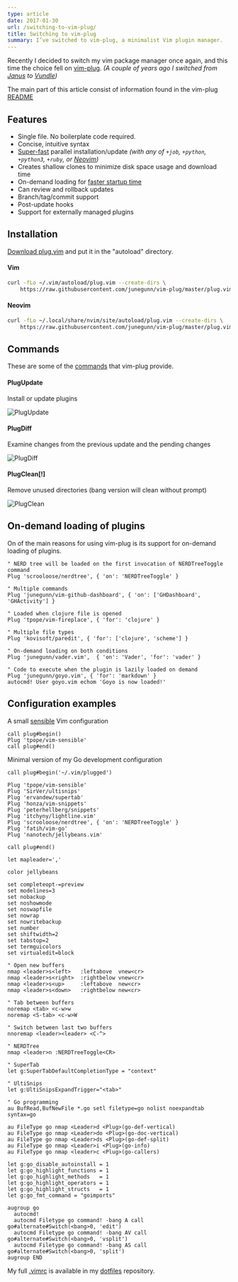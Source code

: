 ```yaml
---
type: article
date: 2017-01-30
url: /switching-to-vim-plug/
title: Switching to vim-plug
summary: I’ve switched to vim-plug, a minimalist Vim plugin manager.
---
```


Recently I decided to switch my vim package manager once again,
and this time the choice fell on [vim-plug](https://github.com/junegunn/vim-plug).
_(A couple of years ago I switched from [Janus](https://github.com/carlhuda/janus) to
[Vundle](https://github.com/VundleVim/Vundle.vim))_

The main part of this article consist of information found in the vim-plug [README](https://github.com/junegunn/vim-plug/blob/master/README.md)

## Features

- Single file. No boilerplate code required.
- Concise, intuitive syntax
- [Super-fast](https://cdn.rawgit.com/junegunn/i/master/vim-plug/40-in-4.gif) parallel installation/update
  _(with any of `+job`, `+python`, `+python3`, `+ruby`, or [Neovim](http://neovim.org/))_
- Creates shallow clones to minimize disk space usage and download time
- On-demand loading for [faster startup time](https://github.com/junegunn/vim-startuptime-benchmark#result)
- Can review and rollback updates
- Branch/tag/commit support
- Post-update hooks
- Support for externally managed plugins

## Installation

[Download plug.vim](https://raw.githubusercontent.com/junegunn/vim-plug/master/plug.vim)
and put it in the "autoload" directory.

#### Vim

```sh
curl -fLo ~/.vim/autoload/plug.vim --create-dirs \
    https://raw.githubusercontent.com/junegunn/vim-plug/master/plug.vim
```

#### Neovim

```sh
curl -fLo ~/.local/share/nvim/site/autoload/plug.vim --create-dirs \
    https://raw.githubusercontent.com/junegunn/vim-plug/master/plug.vim
```

## Commands

These are some of the [commands](https://github.com/junegunn/vim-plug#commands) that vim-plug provide.

#### PlugUpdate

Install or update plugins

![PlugUpdate](/assets/switching-to-vim-plug/vim-plug-updated-plugins.png)

#### PlugDiff

Examine changes from the previous update and the pending changes

![PlugDiff](/assets/switching-to-vim-plug/vim-plug-PlugDiff.png)

#### PlugClean[!]

Remove unused directories (bang version will clean without prompt)

![PlugClean](/assets/switching-to-vim-plug/vim-plug-PlugClean.png)

## On-demand loading of plugins

On of the main reasons for using vim-plug is its support for on-demand loading of plugins.

```vim
" NERD tree will be loaded on the first invocation of NERDTreeToggle command
Plug 'scrooloose/nerdtree', { 'on': 'NERDTreeToggle' }

" Multiple commands
Plug 'junegunn/vim-github-dashboard', { 'on': ['GHDashboard', 'GHActivity'] }

" Loaded when clojure file is opened
Plug 'tpope/vim-fireplace', { 'for': 'clojure' }

" Multiple file types
Plug 'kovisoft/paredit', { 'for': ['clojure', 'scheme'] }

" On-demand loading on both conditions
Plug 'junegunn/vader.vim',  { 'on': 'Vader', 'for': 'vader' }

" Code to execute when the plugin is lazily loaded on demand
Plug 'junegunn/goyo.vim', { 'for': 'markdown' }
autocmd! User goyo.vim echom 'Goyo is now loaded!'
```

## Configuration examples

A small [sensible](https://github.com/tpope/vim-sensible) Vim configuration

```vim
call plug#begin()
Plug 'tpope/vim-sensible'
call plug#end()
```

Minimal version of my Go development configuration

```vim
call plug#begin('~/.vim/plugged')

Plug 'tpope/vim-sensible'
Plug 'SirVer/ultisnips'
Plug 'ervandew/supertab'
Plug 'honza/vim-snippets'
Plug 'peterhellberg/snippets'
Plug 'itchyny/lightline.vim'
Plug 'scrooloose/nerdtree', { 'on': 'NERDTreeToggle' }
Plug 'fatih/vim-go'
Plug 'nanotech/jellybeans.vim'

call plug#end()

let mapleader=','

color jellybeans

set completeopt-=preview
set modelines=3
set nobackup
set noshowmode
set noswapfile
set nowrap
set nowritebackup
set number
set shiftwidth=2
set tabstop=2
set termguicolors
set virtualedit=block

" Open new buffers
nmap <leader>s<left>   :leftabove  vnew<cr>
nmap <leader>s<right>  :rightbelow vnew<cr>
nmap <leader>s<up>     :leftabove  new<cr>
nmap <leader>s<down>   :rightbelow new<cr>

" Tab between buffers
noremap <tab> <c-w>w
noremap <S-tab> <c-w>W

" Switch between last two buffers
nnoremap <leader><leader> <C-^>

" NERDTree
nmap <leader>n :NERDTreeToggle<CR>

" SuperTab
let g:SuperTabDefaultCompletionType = "context"

" UltiSnips
let g:UltiSnipsExpandTrigger="<tab>"

" Go programming
au BufRead,BufNewFile *.go setl filetype=go nolist noexpandtab syntax=go

au FileType go nmap <Leader>d <Plug>(go-def-vertical)
au FileType go nmap <Leader>do <Plug>(go-doc-vertical)
au FileType go nmap <Leader>ds <Plug>(go-def-split)
au FileType go nmap <Leader>i <Plug>(go-info)
au FileType go nmap <leader>c <Plug>(go-callers)

let g:go_disable_autoinstall = 1
let g:go_highlight_functions = 1
let g:go_highlight_methods   = 1
let g:go_highlight_operators = 1
let g:go_highlight_structs   = 1
let g:go_fmt_command = "goimports"

augroup go
  autocmd!
  autocmd Filetype go command! -bang A call go#alternate#Switch(<bang>0, 'edit')
  autocmd Filetype go command! -bang AV call go#alternate#Switch(<bang>0, 'vsplit')
  autocmd Filetype go command! -bang AS call go#alternate#Switch(<bang>0, 'split')
augroup END
```

My full [.vimrc](https://github.com/peterhellberg/dotfiles/blob/master/.vimrc) is available in my [dotfiles](https://github.com/peterhellberg/dotfiles) repository.

